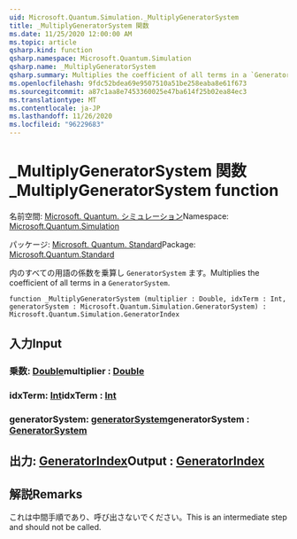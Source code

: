 ```yaml
---
uid: Microsoft.Quantum.Simulation._MultiplyGeneratorSystem
title: _MultiplyGeneratorSystem 関数
ms.date: 11/25/2020 12:00:00 AM
ms.topic: article
qsharp.kind: function
qsharp.namespace: Microsoft.Quantum.Simulation
qsharp.name: _MultiplyGeneratorSystem
qsharp.summary: Multiplies the coefficient of all terms in a `GeneratorSystem`.
ms.openlocfilehash: 9fdc52bdea69e9507510a51be258eaba8e61f673
ms.sourcegitcommit: a87c1aa8e7453360025e47ba614f25b02ea84ec3
ms.translationtype: MT
ms.contentlocale: ja-JP
ms.lasthandoff: 11/26/2020
ms.locfileid: "96229683"
---
```

# <a name="_multiplygeneratorsystem-function"></a><span data-ttu-id="d1e32-102">_MultiplyGeneratorSystem 関数</span><span class="sxs-lookup"><span data-stu-id="d1e32-102">_MultiplyGeneratorSystem function</span></span>

<span data-ttu-id="d1e32-103">名前空間: [Microsoft. Quantum. シミュレーション](xref:Microsoft.Quantum.Simulation)</span><span class="sxs-lookup"><span data-stu-id="d1e32-103">Namespace: [Microsoft.Quantum.Simulation](xref:Microsoft.Quantum.Simulation)</span></span>

<span data-ttu-id="d1e32-104">パッケージ: [Microsoft. Quantum. Standard](https://nuget.org/packages/Microsoft.Quantum.Standard)</span><span class="sxs-lookup"><span data-stu-id="d1e32-104">Package: [Microsoft.Quantum.Standard](https://nuget.org/packages/Microsoft.Quantum.Standard)</span></span>


<span data-ttu-id="d1e32-105">内のすべての用語の係数を乗算し `GeneratorSystem` ます。</span><span class="sxs-lookup"><span data-stu-id="d1e32-105">Multiplies the coefficient of all terms in a `GeneratorSystem`.</span></span>

```qsharp
function _MultiplyGeneratorSystem (multiplier : Double, idxTerm : Int, generatorSystem : Microsoft.Quantum.Simulation.GeneratorSystem) : Microsoft.Quantum.Simulation.GeneratorIndex
```


## <a name="input"></a><span data-ttu-id="d1e32-106">入力</span><span class="sxs-lookup"><span data-stu-id="d1e32-106">Input</span></span>

### <a name="multiplier--double"></a><span data-ttu-id="d1e32-107">乗数: [Double](xref:microsoft.quantum.lang-ref.double)</span><span class="sxs-lookup"><span data-stu-id="d1e32-107">multiplier : [Double](xref:microsoft.quantum.lang-ref.double)</span></span>




### <a name="idxterm--int"></a><span data-ttu-id="d1e32-108">idxTerm: [Int](xref:microsoft.quantum.lang-ref.int)</span><span class="sxs-lookup"><span data-stu-id="d1e32-108">idxTerm : [Int](xref:microsoft.quantum.lang-ref.int)</span></span>




### <a name="generatorsystem--generatorsystem"></a><span data-ttu-id="d1e32-109">generatorSystem: [generatorSystem](xref:Microsoft.Quantum.Simulation.GeneratorSystem)</span><span class="sxs-lookup"><span data-stu-id="d1e32-109">generatorSystem : [GeneratorSystem](xref:Microsoft.Quantum.Simulation.GeneratorSystem)</span></span>





## <a name="output--generatorindex"></a><span data-ttu-id="d1e32-110">出力: [GeneratorIndex](xref:Microsoft.Quantum.Simulation.GeneratorIndex)</span><span class="sxs-lookup"><span data-stu-id="d1e32-110">Output : [GeneratorIndex](xref:Microsoft.Quantum.Simulation.GeneratorIndex)</span></span>



## <a name="remarks"></a><span data-ttu-id="d1e32-111">解説</span><span class="sxs-lookup"><span data-stu-id="d1e32-111">Remarks</span></span>

<span data-ttu-id="d1e32-112">これは中間手順であり、呼び出さないでください。</span><span class="sxs-lookup"><span data-stu-id="d1e32-112">This is an intermediate step and should not be called.</span></span>